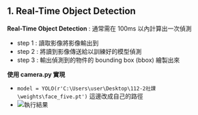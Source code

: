 ## 1. Real-Time Object Detection
**Real-Time Object Detection** : 通常需在 100ms 以內計算出一次偵測  
* step 1 : 讀取影像將影像輸出到  
* step 2 : 將讀到影像傳送給以訓練好的模型偵測
* step 3 : 輸出偵測到的物件的 bounding box (bbox) 繪製出來

**使用 camera.py 實現**  
* ```model = YOLO(r'C:\Users\user\Desktop\112-2社課\weights\face_five.pt')``` 這邊改成自己的路徑
* ![執行結果]([圖片連結](https://github.com/howard-liang-B/112-2-CYCU-Autocontrol/blob/main/show_results/camera/camera_with_yolo.png)https://github.com/howard-liang-B/112-2-CYCU-Autocontrol/blob/main/show_results/camera/camera_with_yolo.png)
  
